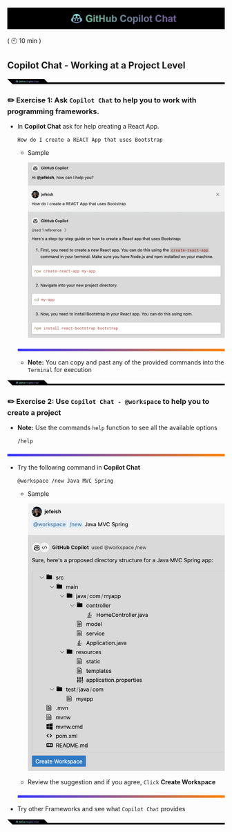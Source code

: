 ![cover](images/copilot-chat-cover-wide.png)

( :clock10: 10 min )

## Copilot Chat - Working at a Project Level

![cover](images/copilot-chat-cover-wide-2.png)

### :pencil2: Exercise 1: Ask **`Copilot Chat`** to help you to work with programming frameworks.

- In **Copilot Chat** ask for help creating a React App.

    ```
    How do I create a REACT App that uses Bootstrap
    ```

    - Sample

      ![react](images/react-app.png)
  
    ![cover](images/copilot-chat-cover-wide-3.png)

  - **Note:** You can copy and past any of the provided commands into the `Terminal` for execution

![cover](images/copilot-chat-cover-wide-2.png)


### :pencil2: Exercise 2: Use **`Copilot Chat - @workspace`** to help you to create a project

  - **Note:** Use the commands `help` function to see all the available options
    
      ```
      /help
      ``` 
    
  ![cover](images/copilot-chat-cover-wide-3.png)

- Try the following command in **Copilot Chat**
  ```
  @workspace /new Java MVC Spring
  ```

  - Sample
    
    ![sample](images/copilot-chat-workspace-new.png)

  - Review the suggestion and if you agree, `Click` **Create Workspace**

  ![cover](images/copilot-chat-cover-wide-3.png)

- Try other Frameworks and see what `Copilot Chat` provides

![cover](images/copilot-chat-cover-wide-2.png)

